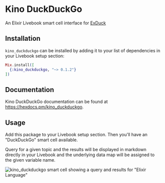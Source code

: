 # Kino DuckDuckGo

An Elixir Livebook smart cell interface for [ExDuck](https://github.com/sdball/ex_duck)

## Installation

`kino_duckduckgo` can be installed by adding it to your list of
dependencies in your Livebook setup section:

```elixir
Mix.install([
  {:kino_duckduckgo, "~> 0.1.2"}
])
```

## Documentation

Kino DuckDuckGo documentation can be found at
<https://hexdocs.pm/kino_duckduckgo>.

## Usage

Add this package to your Livebook setup section. Then you'll have an "DuckDuckGo" smart cell available.

Query for a given topic and the results will be displayed in markdown directly in your Livebook and the underlying data map will be assigned to the given variable name.

![kino_duckduckgo smart cell showing a query and results for "Elixir Language"](https://github.com/sdball/kino_duckduckgo/raw/main/example.png)
